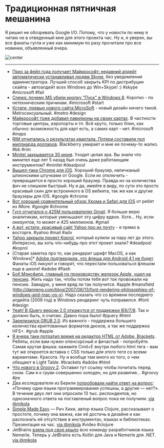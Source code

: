 # Традиционная пятничная мешанина

Я решил не обозревать Google I/O. Потому, что у новости по нему я читаю не в отведенный мне для этого проекта час. Ну и, я уверен, вы все фанаты гугла и уже как минимум по разу прочитали про все новинки, объявленный вчера.

![center](http://chyo.ru/362646366336.png)

-----

* [Приз за фейл года получает Майкрософт: недавний апдейт автоматически устанавливал людям Skype](http://www.h-online.com/security/news/item/Microsoft-installs-Skype-without-consent-1627601.html), без уведомления администратора. Лучший способ закрыть KPI по дистрибуции скайпа - автоапдейт всех Windows до Win+Skype! :) #skype #microsoft #fail
* [Cnews: почему MS убили кнопку "Пуск" в Windows 8](http://news.cnet.com/8301-10805_3-57462865-75/why-microsoft-murdered-the-start-button-in-windows-8). Коротко - по нетехническим причинам. #microsoft #start
* [Кстати, превью нового сайта MicroSoft](http://www.microsoft.com/en-us/preview/) - новый дизайн ничего такой. Metroсексуальный. #metro #design
* [Майкрософт тоже добавил павилионы на своих картах](http://www.theinquirer.net/inquirer/news/2187935/microsoft-adds-venues-bing-maps-service). В частности торговые центры, аэропорты и тп. Всё круто, только блин, как обычно: возможность для карт есть, а самих карт - нет. #microsoft #maps
* [RIM отчитались о результатах квартала. Потери составили пол миллиарда долларов](http://www.thestar.com/business/article/1218739--blackberry-maker-rim-announces-518-million-loss-5-000-job-cuts-delays-bb10-to-2013). Blackberry умирает и мне ее почему-то жалко. #bb #rim
* [Minitel закрывается 30 июня](http://arstechnica.com/gadgets/2012/06/minitel-frances-precursor-to-the-web-to-go-dark-on-june-30/). Уходит целая эра. Вы знали что минител еще лет 5 назад был очень даже работающим инструментом? #minitel #deadpool
* [Вышел-таки Chrome для iOS](http://itunes.apple.com/ru/app/chrome/id535886823?mt=8). Хороший браузер, напичканый шпионскими штучками от Google. Если их отключить - превращается в просто хороший браузер. Правда из-за количества фич не слишком быстрый. Ну и да, имейте в виду, по сути это просто красивый скин для встроенного в OS вебкита, так же как и другие браузеры для iOS. #google #chrome
* [Вот хороший сравнительный обзор Хрома и Safari для iOS](http://www.imore.com/2012/06/28/google-chrome-ios-compared-safari-ios-video/) от ребят из iMore. #google #chrome
* [Гугл отчитался о 425M пользователях Gmail](http://techcrunch.com/2012/06/28/gmail-now-has-425-million-users-google-apps-used-by-5-million-businesses-and-66-of-the-top-100-universities/). Я больше верю аналитикам, которые уменьшают эту цифру вдвое. Хотя… Ну, если *аккаунтов*, то может и 425 миллионов. #gmail
* [А вот, кстати, красивый сайт Yahoo про их почту](http://visualize.yahoo.com/mail/) - я прямо в восторге. #yahoo #mail #adv
* [Yahoo закрыли проект Koprol](http://www.koprolblog.com/2012/06/bye/), который купили за пару лет до этого. Интересно, вы хоть что-нибудь про этот проект знали? #deadpool #koprol
* [Старая заметка про то, как рендерит шрифт MacOS, а как Windows]* [Adobe подтвердила, что флеша для Android 4.1 не будет](http://engadget.com/2012/06/28/adobe-confirms-it-wont-support-flash-on-android-4-1/). Фанаты iOS ликуют и говорят, что перестали пользоваться флешом еще в школе! #adobe #flash
* [Боб Мэнсфилд, главный по производству железок Apple, ушел на пенсию](http://www.apple.com/pr/library/2012/06/28Bob-Mansfield-Apples-Senior-Vice-President-of-Hardware-Engineering-to-Retire.html). Жить надо так, чтобы потом тебя *вот так* провожали на пенсию. Завидую, у меня вряд ли так получится. #apple #mansfield
(http://damieng.com/blog/2007/06/13/font-rendering-philosophies-of-windows-and-mac-os-x). Надо сказать что со времени последнего апдейта (2009 год) в Windows рендеринг чуть поправился. #font #design
* [Yeah! В jQuery версии 2.0 откажутся от поддержки IE6/7/8](http://blog.jquery.com/2012/06/28/jquery-core-version-1-9-and-beyond/). Так и должно быть, я считаю. Давно пора было! #jquery #html
* [Зарелизился GRUB 2.0](http://www.thepowerbase.com/2012/06/grub-2-0-officially-released/). Из важного - поддержка большего количества криптованных форматов дисков, а так же поддержка HFS+. #grub #apple
* [Я вчера таки потратил время на редактор HTML от Adobe, Brackets](https://github.com/adobe/brackets). Ребяты, если вам нужен опенсорсный и фичастый - попробуйте. Самая крутая фишка: нажмите Cmd+E внутри любого html тега - вам тут же откроется вставка с CSS *только для этого тега* со всеми вариантами. Красота. Ну и вообще там много из того, о чем обещают в Light Table. #brackets #adobe #html
* [Что нового в Groovy 2](http://www.infoq.com/articles/new-groovy-20). Оставил тут ссылку чтобы почитать перед сном. Сам я к груви совершенно холоден, но для развития… #groovy #jre
* Два исследователя из Беркли [попробовали найти ответ на вопрос](http://www.infoq.com/news/2012/06/Why-Languages-Succeed-Fail): «Почему одни языки программирования успешны, а другие — нет?». В течение двух лет они опросили 13 тыс. респондентов, но однозначного ответа на поставленый вопрос пока не получили. [via @mikola](http://github.com/mikola)
* [Simple Made Easy](http://www.infoq.com/presentations/Simple-Made-Easy-QCon-London-2012) — Рич Хики, автор языка Clojure, рассказывает о простоте, почему она важна, как её достичь в дизайне и как распознать её отсутствие в инструментах, языках и библиотеках. Презентация на час. [via @mikola](http://github.com/mikola) #video #clojure
* JetBrains [взяла под свое крыло](http://blogs.jetbrains.com/dotnet/2012/06/jetbrains-and-nemerle/) всю команду разработчиков языка Nemerle. Теперь у JetBrains есть Kotlin для Java и Nemerle для .NET. [via @mikola](http://github.com/mikola)